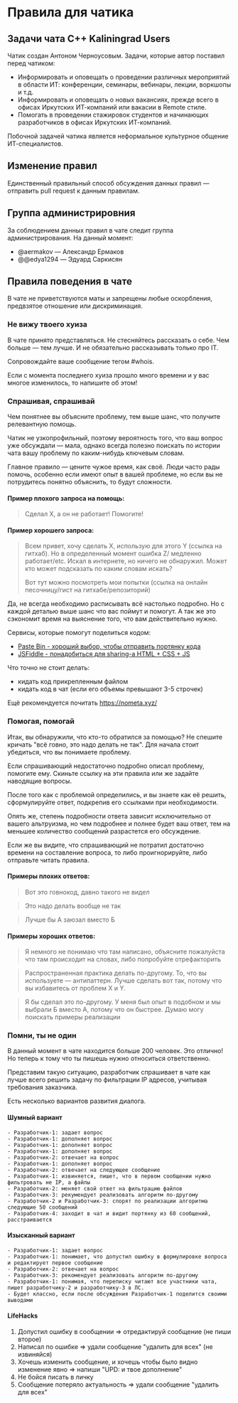 # Правила для чатика
## Задачи чата С++ Kaliningrad Users
Чатик создан Антоном Черноусовым.
Задачи, которые автор поставил перед чатиком:
- Информировать и оповещать о проведении различных мероприятий в области ИТ: конференции, семинары, вебинары, лекции, воркшопы и т.д.
- Информировать и оповещать о новых вакансиях, прежде всего в офисах Иркутских ИТ-компаний или вакасии в Remote стиле.
- Помогать в проведении стажировок студентов и начинающих разработчиков в офисах Иркутских ИТ-компаний.

Побочной задачей чатика является неформальное культурное общение ИТ-специалистов. 

## Изменение правил
Единственный правильный способ обсуждения данных правил — отправить pull request к данным правилам.  

## Группа администрировния     
За соблюдением данных правил в чате следит группа администрирования. На данный момент:
- @aermakov — Александр Ермаков 
- @@edya1294 — Эдуард Саркисян

## Правила поведения в чате

В чате не приветствуются маты и запрещены любые оскорбления, предвзятое отношение или дискриминация.

### Не вижу твоего хуиза

В чате принято представляться. Не стесняйтесь рассказать о себе. Чем больше — тем лучше. И не обязательно рассказывать только про IT. 

Сопровождайте ваше сообщение тегом #whois.

Если с момента последнего хуиза прошло много времени и у вас многое изменилось, то напишите об этом!

### Спрашивая, спрашивай

Чем понятнее вы объясните проблему, тем выше шанс, что получите релевантную помощь.

Чатик не узкопрофильный, поэтому вероятность того, что ваш вопрос уже обсуждали — мала, однако всегда полезно поискать по истории чата вашу проблему по каким-нибудь ключевым словам.

Главное правило — цените чужое время, как своё. Люди часто рады помочь, особенно если имеют опыт в вашей  проблеме, но если вы не потрудитесь понятно объяснить, то будут сложности.

#### Пример плохого запроса на помощь:
> Сделал Х, а он не работает! Помогите!

#### Пример хорошего запроса:
> Всем привет, хочу сделать Х, использую для этого Y (ссылка на гитхаб). Но в определенный момент ошибка Z/ медленно работает/etc. Искал в интернете, но ничего не обнаружил. Может кто может подсказать по каким словам искать?
>
> Вот тут можно посмотреть мои попытки (ссылка на онлайн песочницу/гист на гитхабе/репозиторий)

Да, не всегда необходимо расписывать всё настолько подробно. Но с каждой деталью выше шанс что вас поймут и помогут. А так же это сэкономит время на выяснение того, что вам действительно нужно.

Сервисы, которые помогут поделиться кодом:
- [Paste Bin - хороший выбор, чтобы отправить портянку кода](https://pastebin.com/)
- [JSFiddle - понадобиться для sharing-a HTML + CSS + JS](https://jsfiddle.net/)

Что точно не стоит делать:
- кидать код прикрепленным файлом
- кидать код в чат (если его объемы превышают 3-5 строчек)

Ещё рекомендуется почитать https://nometa.xyz/

### Помогая, помогай

Итак, вы обнаружили, что кто-то обратился за помощью? Не спешите кричать "всё говно, это надо делать не так". Для начала стоит убедиться, что вы понимаете проблему.

Если спрашивающий недостаточно подробно описал проблему, помогите ему. Скиньте ссылку на эти правила или же задайте наводящие вопросы.

После того как с проблемой определились, и вы знаете как её решить, сформулируйте ответ, подкрепив его ссылками при необходимости.

Опять же, степень подробности ответа зависит исключительно от вашего альтруизма, но чем подробнее и полнее будет ваш ответ, тем на меньшее количество сообщений разрастется его обсуждение.

Если же вы видите, что спрашивающий не потратил достаточно времени на составление вопроса, то либо проигнорируйте, либо отправьте читать правила.

#### Примеры плохих ответов:
> Вот это говнокод, давно такого не видел

> Это надо делать вообще не так

> Лучше бы A заюзал вместо Б

#### Примеры хороших ответов:
> Я немного не понимаю что там написано, объясните пожалуйста что там происходит на словах, либо попробуйте отрефакторить

> Распространенная практика делать по-другому. То, что вы используете — антипаттерн. Лучше сделать вот так, потому что вы избавитесь от проблем X и Y.

> Я бы сделал это по-другому. У меня был опыт в подобном и мы выбрали Б вместо А, потому что он быстрее. Думаю могу поискать примеры реализации
    
### Помни, ты не один

В данный момент в чате находится больше 200 человек. Это отлично! Но теперь к тому что ты пишешь нужно относиться ответственно. 

Представим такую ситуацию, разработчик спрашивает в чате как лучше всего решить задачу по фильтрации IP адресов, учитывая требования заказчика. 

Есть несколько вариантов развития диалога.

#### Шумный вариант

    - Разработчик-1: задает вопрос
    - Разработчик-1: дополняет вопрос
    - Разработчик-1: дополняет вопрос
    - Разработчик-1: дополняет вопрос
    - Разработчик-2: отвечает на вопрос
    - Разработчик-1: дополняет вопрос
    - Разработчик-2: отвечает на следующее сообщение
    - Разработчик-1: извиняется, пишет, что в первом сообщении нужно фильтровать не IP, а файлы
    - Разработчик-2: меняет свой ответ на фильтрацию файлов
    - Разработчик-3: рекумендует реализовать алгоритм по-другому
    - Разработчик-2 и Разработчик-3: спорят по реализации алгоритма следующие 50 сообщений
    - Разработчик-4: заходит в чат и видит портянку из 60 сообщений, расстраивается
    
#### Изысканный вариант

    - Разработчик-1: задает вопрос
    - Разработчик-1: понимает, что допустил ошибку в формулировке вопроса и редактирует первое сообщение
    - Разработчик-2: отвечает на вопрос
    - Разработчик-3: рекомендует реализовать алгоритм по-другому
    - Разработчик-1: понимая, что переписку читают все участники чата, пишет разработчику-2 и разработчику-3 в ЛС. 
    - Будет классно, если после обсуждения Разработчик-1 поделится своими выводами
    
#### LifeHacks

1. Допустил ошибку в сообщении => отредактируй сообщение (не пиши второе)
2. Написал по ошибке => удали сообщение "удалить для всех" (не извиняйся)
3. Хочешь изменить сообщение, и хочешь чтобы было видно изменение явно => напиши "UPD: и твое дополнение"
4. Не бойся писать в личку
5. Сообщение потеряло актуальность => удали сообщение "удалить для всех"
